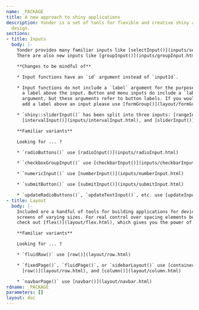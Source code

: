 ```yaml
---
name: _PACKAGE
title: A new approach to shiny applications
description: Yonder is a set of tools for flexible and creative shiny application
  design.
sections:
- title: Inputs
  body: |-
    Yonder provides many familiar inputs like [selectInput()](inputs/selectInput.html) or [radioInput()](inputs/radioInput.html).
    There are also new inputs like [groupInput()](inputs/groupInput.html) or [formInput()](inputs/formInput.html).

    **Changes to be mindful of**

    * Input functions have an `id` argument instead of `inputId`.

    * Input functions do not include a `label` argument for the purpose of adding
      a label above the input. Button and menu inputs do include a `label`
      argument, but these arguments refer to button labels. If you would like to
      add a label above an input please use [formGroup()](layout/formGroup.html).

    * `shiny::sliderInput()` has been split into three inputs: [rangeInput()](inputs/rangeInput.html),
      [intervalInput()](inputs/intervalInput.html), and [sliderInput()](inputs/sliderInput.html).

    **Familiar variants**

    Looking for ... ?

    * `radioButtons()` use [radioInput()](inputs/radioInput.html)

    * `checkboxGroupInput()` use [checkbarInput()](inputs/checkbarInput.html)

    * `numericInput()` use [numberInput()](inputs/numberInput.html)

    * `submitButton()` use [submitInput()](inputs/submitInput.html)

    * `updateRadioButtons()`, `updateTextInput()`, etc. use [updateInput()](utilities/updateInput.html)
- title: Layout
  body: |-
    Included are a handful of tools for building applications for devices and
    screens of varying sizes. For real control over spacing elements be sure to
    check out [flex()](layout/flex.html), which gives you the power of flexbox layout.

    **Familiar variants**

    Looking for ... ?

    * `fluidRow()` use [row()](layout/row.html)

    * `fixedPage()`, `fluidPage()`, or `sidebarLayout()` use [container()](layout/container.html),
      [row()](layout/row.html), and [column()](layout/column.html)

    * `navbarPage()` use [navbar()](layout/navbar.html)
rdname: _PACKAGE
parameters: []
layout: doc
---
```

